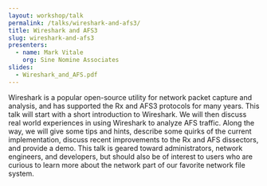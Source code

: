 ```yaml
---
layout: workshop/talk
permalink: /talks/wireshark-and-afs3/
title: Wireshark and AFS3
slug: wireshark-and-afs3
presenters:
  - name: Mark Vitale
    org: Sine Nomine Associates
slides:
  - Wireshark_and_AFS.pdf
---
```


Wireshark is a popular open-source utility for network packet capture and
analysis, and has supported the Rx and AFS3 protocols for many years.  This talk
will start with a short introduction to Wireshark.  We will then discuss real
world experiences in using Wireshark to analyze AFS traffic.  Along the way, we
will give some tips and hints, describe some quirks of the current
implementation, discuss recent improvements to the Rx and AFS dissectors, and
provide a demo.  This talk is geared toward administrators, network engineers,
and developers, but should also be of interest to users who are curious to learn
more about the network part of our favorite network file system.
